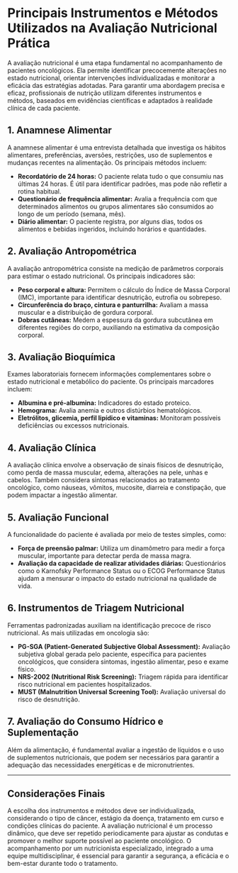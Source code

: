 
# Principais Instrumentos e Métodos Utilizados na Avaliação Nutricional Prática

A avaliação nutricional é uma etapa fundamental no acompanhamento de pacientes oncológicos. Ela permite identificar precocemente alterações no estado nutricional, orientar intervenções individualizadas e monitorar a eficácia das estratégias adotadas. Para garantir uma abordagem precisa e eficaz, profissionais de nutrição utilizam diferentes instrumentos e métodos, baseados em evidências científicas e adaptados à realidade clínica de cada paciente.

## 1. Anamnese Alimentar

A anamnese alimentar é uma entrevista detalhada que investiga os hábitos alimentares, preferências, aversões, restrições, uso de suplementos e mudanças recentes na alimentação. Os principais métodos incluem:

- **Recordatório de 24 horas:** O paciente relata tudo o que consumiu nas últimas 24 horas. É útil para identificar padrões, mas pode não refletir a rotina habitual.
- **Questionário de frequência alimentar:** Avalia a frequência com que determinados alimentos ou grupos alimentares são consumidos ao longo de um período (semana, mês).
- **Diário alimentar:** O paciente registra, por alguns dias, todos os alimentos e bebidas ingeridos, incluindo horários e quantidades.

## 2. Avaliação Antropométrica

A avaliação antropométrica consiste na medição de parâmetros corporais para estimar o estado nutricional. Os principais indicadores são:

- **Peso corporal e altura:** Permitem o cálculo do Índice de Massa Corporal (IMC), importante para identificar desnutrição, eutrofia ou sobrepeso.
- **Circunferência do braço, cintura e panturrilha:** Avaliam a massa muscular e a distribuição de gordura corporal.
- **Dobras cutâneas:** Medem a espessura da gordura subcutânea em diferentes regiões do corpo, auxiliando na estimativa da composição corporal.

## 3. Avaliação Bioquímica

Exames laboratoriais fornecem informações complementares sobre o estado nutricional e metabólico do paciente. Os principais marcadores incluem:

- **Albumina e pré-albumina:** Indicadores do estado proteico.
- **Hemograma:** Avalia anemia e outros distúrbios hematológicos.
- **Eletrólitos, glicemia, perfil lipídico e vitaminas:** Monitoram possíveis deficiências ou excessos nutricionais.

## 4. Avaliação Clínica

A avaliação clínica envolve a observação de sinais físicos de desnutrição, como perda de massa muscular, edema, alterações na pele, unhas e cabelos. Também considera sintomas relacionados ao tratamento oncológico, como náuseas, vômitos, mucosite, diarreia e constipação, que podem impactar a ingestão alimentar.

## 5. Avaliação Funcional

A funcionalidade do paciente é avaliada por meio de testes simples, como:

- **Força de preensão palmar:** Utiliza um dinamômetro para medir a força muscular, importante para detectar perda de massa magra.
- **Avaliação da capacidade de realizar atividades diárias:** Questionários como o Karnofsky Performance Status ou o ECOG Performance Status ajudam a mensurar o impacto do estado nutricional na qualidade de vida.

## 6. Instrumentos de Triagem Nutricional

Ferramentas padronizadas auxiliam na identificação precoce de risco nutricional. As mais utilizadas em oncologia são:

- **PG-SGA (Patient-Generated Subjective Global Assessment):** Avaliação subjetiva global gerada pelo paciente, específica para pacientes oncológicos, que considera sintomas, ingestão alimentar, peso e exame físico.
- **NRS-2002 (Nutritional Risk Screening):** Triagem rápida para identificar risco nutricional em pacientes hospitalizados.
- **MUST (Malnutrition Universal Screening Tool):** Avaliação universal do risco de desnutrição.

## 7. Avaliação do Consumo Hídrico e Suplementação

Além da alimentação, é fundamental avaliar a ingestão de líquidos e o uso de suplementos nutricionais, que podem ser necessários para garantir a adequação das necessidades energéticas e de micronutrientes.

---

## Considerações Finais

A escolha dos instrumentos e métodos deve ser individualizada, considerando o tipo de câncer, estágio da doença, tratamento em curso e condições clínicas do paciente. A avaliação nutricional é um processo dinâmico, que deve ser repetido periodicamente para ajustar as condutas e promover o melhor suporte possível ao paciente oncológico. O acompanhamento por um nutricionista especializado, integrado a uma equipe multidisciplinar, é essencial para garantir a segurança, a eficácia e o bem-estar durante todo o tratamento.
```
